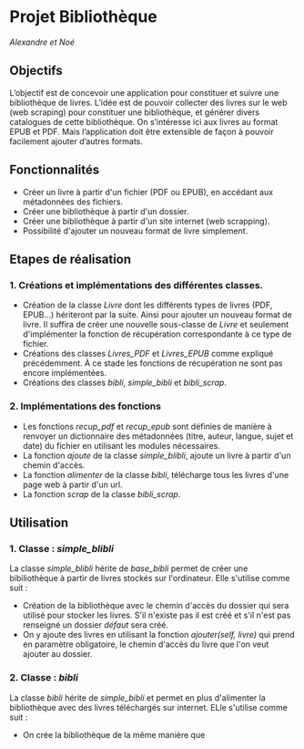 # Projet Bibliothèque

*Alexandre et Noé*

## Objectifs

L’objectif est de concevoir une application pour constituer et suivre une bibliothèque de livres. L’idée est de pouvoir
collecter des livres sur le web (web scraping) pour constituer une bibliothèque, et générer divers catalogues de cette
bibliothèque. On s’intéresse ici aux livres au format EPUB et PDF. Mais l’application doit être extensible de façon à
pouvoir facilement ajouter d’autres formats.

## Fonctionnalités

* Créer un livre à partir d'un fichier (PDF ou EPUB), en accédant aux métadonnées des fichiers.
* Créer une bibliothèque à partir d'un dossier.
* Créer une bibliothèque à partir d'un site internet (web scrapping).
* Possibilité d'ajouter un nouveau format de livre simplement.

## Etapes de réalisation

### 1. Créations et implémentations des différentes classes.

* Création de la classe *Livre* dont les différents types de livres (PDF, EPUB...)
  hériteront par la suite. Ainsi pour ajouter un nouveau format de livre. Il
  suffira de créer une nouvelle sous-classe de *Livre* et
  seulement d'implémenter la fonction de récupération correspondante
  à ce type de fichier. 
* Créations des classes *Livres_PDF* et *Livres_EPUB* comme expliqué précédemment.
  À ce stade les fonctions de récupération ne sont
  pas encore implémentées.
* Créations des classes *bibli*, *simple_bibli* et *bibli_scrap*.

### 2. Implémentations des fonctions
* Les fonctions *recup_pdf* et *recup_epub* sont définies de manière
  à renvoyer un dictionnaire des métadonnées (titre, auteur, langue, sujet et date) du fichier en utilisant
 les modules nécessaires.
* La fonction *ajoute* de la classe *simple_blibli*, ajoute un livre
 à partir d'un chemin d'accès.
* La fonction *alimenter* de la classe *bibli*, télécharge tous les livres d'une 
 page web à partir d'un url.
* La fonction *scrap* de la classe *bibli_scrap*.

## Utilisation
### 1. Classe : *simple_blibli*
La classe *simple_blibli* hérite de *base_bibli* permet de créer une bibiliothèque à partir de livres stockés sur l'ordinateur.
Elle s'utilise comme suit :
* Création de la bibliothèque avec le chemin d'accès du dossier qui sera utilisé pour stocker les livres.
        S'il n'existe pas il est créé et s'il n'est pas renseigné un dossier *défaut* sera créé.
* On y ajoute des livres en utilisant la fonction *ajouter(self, livre)* qui prend en paramètre obligatoire, le
    chemin d'accès du livre que l'on veut ajouter au dossier.

### 2. Classe : *bibli*
La classe *bibli* hérite de *simple_bibli* et permet en plus d'alimenter la bibliothèque avec des livres téléchargés sur internet. ELle s'utilise comme suit : 
* On crée la bibliothèque de la même manière que 


